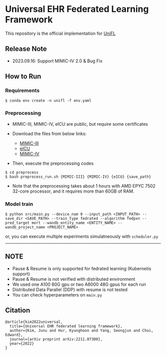 # Universal EHR Federated Learning Framework
This repository is the official implementation for [UniFL](https://arxiv.org/abs/2211.07300)

## Release Note
- 2023.09.16: Support MIMIC-IV 2.0 & Bug Fix

## How to Run
### Requirements
```
$ conda env create -n unifl -f env.yaml
```

### Preprocessing
- MIMIC-III, MIMIC-IV, eICU are public, but require some certificates
- Download the files from below links: 
    - [MIMIC-III](https://physionet.org/content/mimiciii/1.4/)
    - [eICU](https://physionet.org/content/eicu-crd/2.0/)
    - [MIMIC-IV](https://physionet.org/content/mimiciv/2.0/)

- Then, execute the preprocessing codes
```
$ cd preprocess
$ bash preprocess_run.sh {MIMIC-III} {MIMIC-IV} {eICU} {save_path}
```
- Note that the preprocessing takes about 1 hours with AMD EPYC 7502 32-core processor, and it requires more than 60GB of RAM.



### Model train
```
$ python src/main.py --device_num 0 --input_path <INPUT_PATH> --save_dir <SAVE_PATH> --train_type fedrated --algorithm fedpxn --pred_target mort --wandb_entity_name <ENTITY_NAME> --wandb_project_name <PROJECT_NAME>
```
or, you can execute multiple experiments simulatneously with `scheduler.py`

---
## NOTE
- Pause & Resume is only supported for fedrated learning (Kubernetis support)
- Pause & Resume is not verified with distributed environment
- We used one A100 80G gpu or two A6000 48G gpus for each run
- Distributed Data Parallel (DDP) with resume is not tested
- You can check hyperparameters on `main.py`

## Citation
```
@article{kim2022universal,
  title={Universal EHR federated learning framework},
  author={Kim, Junu and Hur, Kyunghoon and Yang, Seongjun and Choi, Edward},
  journal={arXiv preprint arXiv:2211.07300},
  year={2022}
}
```